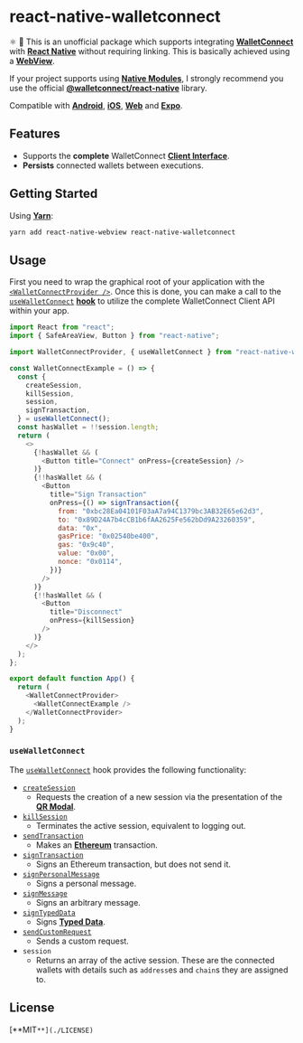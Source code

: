 # react-native-walletconnect
⚛️ 👛 This is an unofficial package which supports integrating [**WalletConnect**](https://walletconnect.org/) with [**React Native**](https://reactnative.dev) without requiring linking. This is basically achieved using a [**WebView**](https://github.com/react-native-webview/react-native-webview).

If your project supports using [**Native Modules**](), I strongly recommend you use the official [**@walletconnect/react-native**](https://github.com/WalletConnect/walletconnect-monorepo/) library.

Compatible with [**Android**](https://engineering.fb.com/developer-tools/react-native-for-android-how-we-built-the-first-cross-platform-react-native-app/), [**iOS**](https://reactnative.dev/), [**Web**](https://github.com/necolas/react-native-web) and [**Expo**](https://expo.io).

## Features
  - Supports the **complete** WalletConnect [**Client Interface**](https://docs.walletconnect.org/client-api).
  - **Persists** connected wallets between executions.

## Getting Started

Using [**Yarn**](https://yarnpkg.com):

```bash
yarn add react-native-webview react-native-walletconnect
```

## Usage

First you need to wrap the graphical root of your application with the [`<WalletConnectProvider />`](./src/providers/WalletConnectProvider.js). Once this is done, you can make a call to the [`useWalletConnect`](./src/hooks/useWalletConnect.js) [**hook**](https://reactjs.org/docs/hooks-intro.html) to utilize the complete WalletConnect Client API within your app.

```javascript
import React from "react";
import { SafeAreaView, Button } from "react-native";

import WalletConnectProvider, { useWalletConnect } from "react-native-walletconnect";

const WalletConnectExample = () => {
  const {
    createSession,
    killSession,
    session,
    signTransaction,
  } = useWalletConnect();
  const hasWallet = !!session.length;
  return (
    <>
      {!hasWallet && (
        <Button title="Connect" onPress={createSession} />
      )}
      {!!hasWallet && (
        <Button
          title="Sign Transaction"
          onPress={() => signTransaction({
            from: "0xbc28Ea04101F03aA7a94C1379bc3AB32E65e62d3",
            to: "0x89D24A7b4cCB1b6fAA2625Fe562bDd9A23260359",
            data: "0x",
            gasPrice: "0x02540be400",
            gas: "0x9c40",
            value: "0x00", 
            nonce: "0x0114",
          })}
        />
      )}
      {!!hasWallet && (
        <Button
          title="Disconnect"
          onPress={killSession}
        />
      )}
    </>
  );
};

export default function App() {
  return (
    <WalletConnectProvider>
      <WalletConnectExample />
    </WalletConnectProvider>
  );
}
```

### `useWalletConnect`

The [`useWalletConnect`](./src/hooks/useWalletConnect.js) hook provides the following functionality:
  - [`createSession`](https://docs.walletconnect.org/client-api#create-new-session-session_request)
    - Requests the creation of a new session via the presentation of the [**QR Modal**]().
  - [`killSession`](https://docs.walletconnect.org/client-api#kill-session-disconnect)
    - Terminates the active session, equivalent to logging out.
  - [`sendTransaction`](https://docs.walletconnect.org/client-api#send-transaction-eth_sendtransaction)
    - Makes an [**Ethereum**](https://ethereum.org) transaction.
  - [`signTransaction`](https://docs.walletconnect.org/client-api#sign-transaction-eth_signtransaction)
    - Signs an Ethereum transaction, but does not send it.
  - [`signPersonalMessage`](https://docs.walletconnect.org/client-api#sign-personal-message-personal_sign)
    - Signs a personal message.
  - [`signMessage`](https://docs.walletconnect.org/client-api#sign-message-eth_sign)
    - Signs an arbitrary message.
  - [`signTypedData`](https://docs.walletconnect.org/client-api#sign-typed-data-eth_signtypeddata)
    - Signs [**Typed Data**](https://github.com/uport-project/eth-typed-data).
  - [`sendCustomRequest`](https://docs.walletconnect.org/client-api#send-custom-request)
    - Sends a custom request.
  - `session`
    - Returns an array of the active session. These are the connected wallets with details such as `address`es and `chain`s they are assigned to.

## License
[**MIT`**](./LICENSE)`
